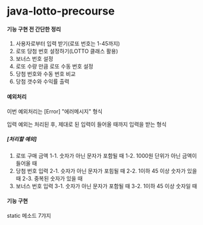 # java-lotto-precourse
#### 기능 구현 전 간단한 정리
  1. 사용자로부터 입력 받기(로또 번호는 1-45까지)
  2. 로또 당첨 번호 설정하기(LOTTO 클래스 활용)
  3. 보너스 번호 설정
  4. 로또 수량 만큼 로또 수동 번호 설정
  5. 당첨 번호와 수동 번호 비교
  6. 당첨 갯수와 수익률 출력

#### 예외처리
이번 예외처리는 [Error] "에러메시지" 형식


입력 예외는 처리된 후, 제대로 된 입력이 들어올 때까지 입력을 받는 형식


##### [처리할 예외]
1. 로또 구매 금액
  1-1. 숫자가 아닌 문자가 포함될 때
  1-2. 1000원 단위가 아닌 금액이 들어올 때
2. 당첨 번호 입력
2-1. 슷자가 아닌 문자가 포힘될 때
2-2. 1이하 45 이상 숫자가 있을 때
2-3. 중복된 숫자가 있을 때
3. 보너스 번호 입력
3-1. 숫자가 아닌 문자가 포함될 때
3-2. 1이하 45 이상 숫자일 때

#### 기능 구현
static 메소드 7갸지


     

